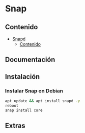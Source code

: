 # Snap

## Contenido

- [Snapd](#snapd)
  - [Contenido](#contenido)

## Documentación

## Instalación

### Instalar Snap en Debian

```sh
apt update && apt install snapd -y
reboot
snap install core
```

## Extras